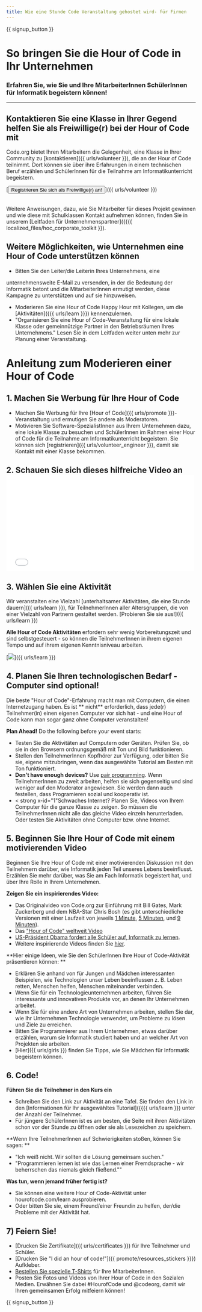 ```yaml
---
title: Wie eine Stunde Code Veranstaltung gehostet wird- für Firmen
---
```


{{ signup_button }}

# So bringen Sie die Hour of Code in Ihr Unternehmen
### Erfahren Sie, wie Sie und Ihre MitarbeiterInnen SchülerInnen für Informatik begeistern können!

***

## Kontaktieren Sie eine Klasse in Ihrer Gegend helfen Sie als Freiwillige(r) bei der Hour of Code mit
Code.org bietet Ihren Mitarbeitern die Gelegenheit, eine Klasse in Ihrer Community zu [kontaktieren]({{ urls/volunteer }}), die an der Hour of Code teilnimmt. Dort können sie über ihre Erfahrungen in einem technischen Beruf erzählen und SchülerInnen für die Teilnahme am Informatikunterricht begeistern.

[<button>Registrieren Sie sich als Freiwillige(r) an!
</button>]({{ urls/volunteer }})
<br>
<br>

Weitere Anweisungen, dazu, wie Sie Mitarbeiter für dieses Projekt gewinnen und wie diese mit Schulklassen Kontakt aufnehmen können, finden Sie in unserem [Leitfaden für Unternehmenspartner]({{{{ localized_files/hoc_corporate_toolkit }}).

## Weitere Möglichkeiten, wie Unternehmen eine Hour of Code unterstützen können

- Bitten Sie den Leiter/die Leiterin Ihres Unternehmens, eine

 unternehmensweite E-Mail zu versenden, in der die Bedeutung der Informatik betont und die MitarbeiterInnen ermutigt werden, diese Kampagne zu unterstützen und auf sie hinzuweisen. </li> 
  
  - Moderieren Sie eine Hour of Code Happy Hour mit Kollegen, um die [Aktivitäten]({{{ urls/learn }}}) kennenzulernen. 
- "Organisieren Sie eine Hour of Code-Veranstaltung für eine lokale Klasse 	oder gemeinnützige Partner in den Betriebsräumen Ihres Unternehmens." Lesen Sie in dem Leitfaden weiter unten mehr zur Planung einer Veranstaltung. </ul> 




# Anleitung zum Moderieren einer Hour of Code 



## 1. Machen Sie Werbung für Ihre Hour of Code 

- Machen Sie Werbung für Ihre [Hour of Code]({{ urls/promote }})-Veranstaltung und ermutigen Sie andere als Moderatoren. 
- Motivieren Sie Software-SpezialistInnen aus Ihrem Unternehmen dazu, eine lokale Klasse zu besuchen und SchülerInnen im Rahmen einer Hour of Code für die Teilnahme am Informatikunterricht begeistern. Sie können sich [registrieren]({{ urls/volunteer_engineer }}), damit sie Kontakt mit einer Klasse bekommen. 



## 2. Schauen Sie sich dieses hilfreiche Video an  <iframe width="500" height="255" src="//www.youtube.com/embed/SrnvvWDm73k" frameborder="0" allowfullscreen mark="crwd-mark"></iframe> 



## 3. Wählen Sie eine Aktivität 

Wir veranstalten eine Vielzahl [unterhaltsamer Aktivitäten, die eine Stunde dauern]({{ urls/learn }}), für TeilnehmerInnen aller Altersgruppen, die von einer Vielzahl von Partnern gestaltet werden. [Probieren Sie sie aus!]({{ urls/learn }}) 

**Alle Hour of Code Aktivitäten** erfordern sehr wenig Vorbereitungszeit und sind selbstgesteuert - so können die TeilnehmerInnen in ihrem eigenen Tempo und auf ihrem eigenen Kenntnisniveau arbeiten. 

[<img src="/images/fit-700/tutorials.png" />]({{ urls/learn }})



## 4. Planen Sie Ihren technologischen Bedarf - Computer sind optional! 

Die beste "Hour of Code"-Erfahrung macht man mit Computern, die einen Internetzugang haben. Es ist ** nicht** erforderlich, dass jede(r) Teilnehmer(in) einen eigenen Computer vor sich hat - und eine Hour of Code kann man sogar ganz ohne Computer veranstalten! 

**Plan Ahead!** Do the following before your event starts:

- Testen Sie die Aktivitäten auf Computern oder Geräten. Prüfen Sie, ob sie in den Browsern ordnungsgemäß mit Ton und Bild funktionieren. 
- Stellen den TeilnehmerInnen Kopfhörer zur Verfügung, oder bitten Sie sie, eigene mitzubringen, wenn das ausgewählte Tutorial am Besten mit Ton funktioniert. 
- **Don't have enough devices?** Use [pair programming](https://www.youtube.com/watch?v=vgkahOzFH2Q). Wenn TeilnehmerInnen zu zweit arbeiten, helfen sie sich gegenseitig und sind weniger auf den Moderator angewiesen. Sie werden dann auch festellen, dass Programieren sozial und kooperativ ist.
- < strong x-id="1"Schwaches Internet?</strong> Planen Sie, Videos von Ihrem Computer für die ganze Klasse zu zeigen. So müssen die TeilnehmerInnen nicht alle das gleiche Video einzeln herunterladen. Oder testen Sie Aktivitäten ohne Computer bzw. ohne Internet. 



## 5. Beginnen Sie Ihre Hour of Code mit einem motivierenden Video 

Beginnen Sie Ihre Hour of Code mit einer motivierenden Diskussion mit den Teilnehmern darüber, wie Informatik jeden Teil unseres Lebens beeinflusst. Erzählen Sie mehr darüber, was Sie am Fach Informatik begeistert hat, und über Ihre Rolle in Ihrem Unternehmen. 

**Zeigen Sie ein inspirierendes Video:**

- Das Originalvideo von Code.org zur Einführung mit Bill Gates, Mark Zuckerberg und dem NBA-Star Chris Bosh (es gibt unterschiedliche Versionen mit einer Laufzeit von jeweils [1 Minute](https://www.youtube.com/watch?v=qYZF6oIZtfc), [5 Minuten](https://www.youtube.com/watch?v=nKIu9yen5nc), und [9 Minuten](https://www.youtube.com/watch?v=dU1xS07N-FA)). 
- Das ["Hour of Code" weltweit Video](https://www.youtube.com/watch?v=KsOIlDT145A)
- [US-Präsident Obama fordert alle Schüler auf, Informatik zu lernen](https://www.youtube.com/watch?v=6XvmhE1J9PY).
- Weitere inspirierende Videos finden Sie [ hier](https://www.youtube.com/playlist?list=PLzdnOPI1iJNfpD8i4Sx7U0y2MccnrNZuP).

**Hier einige Ideen, wie Sie den SchülerInnen Ihre Hour of Code-Aktivität präsentieren können: **

- Erklären Sie anhand von für Jungen und Mädchen interessanten Beispielen, wie Technologien unser Leben beeinflussen z. B. Leben retten, Menschen helfen, Menschen miteinander verbinden. 
- Wenn Sie für ein Technologieunternehmen arbeiten, führen Sie interessante und innovativen Produkte vor, an denen Ihr Unternehmen arbeitet. 
- Wenn Sie für eine andere Art von Unternehmen arbeiten, stellen Sie dar, wie Ihr Unternehmen Technologie verwendet, um Probleme zu lösen und Ziele zu erreichen. 
- Bitten Sie Programmierer aus Ihrem Unternehmen, etwas darüber erzählen, warum sie Informatik studiert haben und an welcher Art von Projekten sie arbeiten. 
- [Hier]({{ urls/girls }}) finden Sie Tipps, wie Sie Mädchen für Informatik begeistern können.



## 6. Code! 

**Führen Sie die Teilnehmer in den Kurs ein**

- Schreiben Sie den Link zur Aktivität an eine Tafel. Sie finden den Link in den [Informationen für Ihr ausgewähltes Tutorial]({{{{ urls/learn }}) unter der Anzahl der Teilnehmer. 
- Für jüngere SchülerInnen ist es am besten, die Seite mit ihren Aktivitäten schon vor der Stunde zu öffnen oder sie als Lesezeichen zu speichern. 

**Wenn Ihre TeilnehmerInnen auf Schwierigkeiten stoßen, können Sie sagen: **

- "Ich weiß nicht. Wir sollten die Lösung gemeinsam suchen." 
- "Programmieren lernen ist wie das Lernen einer Fremdsprache - wir beherrschen das niemals gleich fließend.""

**Was tun, wenn jemand früher fertig ist?**

- Sie können eine weitere Hour of Code-Aktivität unter hourofcode.com/learn ausprobieren. 
- Oder bitten Sie sie, einem Freund/einer Freundin zu helfen, der/die Probleme mit der Aktivität hat. 



## 7) Feiern Sie!

- [Drucken Sie Zertifikate]({{ urls/certificates }}) für Ihre Teilnehmer und Schüler.
- [Drucken Sie "I did an hour of code!"]({{ promote/resources_stickers }}}) Aufkleber.
- [Bestellen Sie spezielle T-Shirts](http://blog.code.org/post/132608499493/hour-of-code-shirts-and-more) für Ihre MitarbeiterInnen. 
- Posten Sie Fotos und Videos von Ihrer Hour of Code in den Sozialen Medien. Erwähnen Sie dabei #HourofCode und @codeorg, damit wir Ihren gemeinsamen Erfolg mitfeiern können! 

{{ signup_button }}
